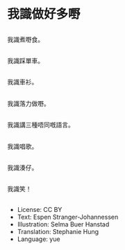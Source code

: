 # 我識做好多嘢

##
我識煮嘢食。

##
我識踩單車。

##
我識車衫。

##
我識落力做嘢。

##
我識講三種唔同嘅語言。

##
我識唱歌。

##
我識湊仔。

##
我識笑！

##
* License: CC BY
* Text: Espen Stranger-Johannessen
* Illustration: Selma Buer Hanstad
* Translation: Stephanie Hung
* Language: yue
